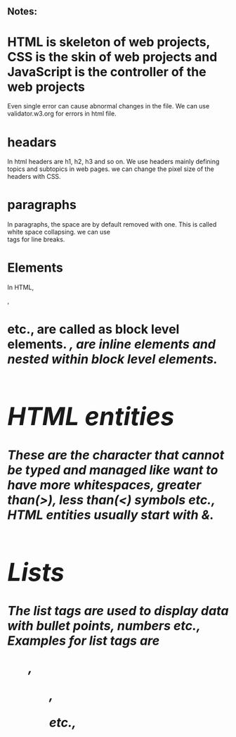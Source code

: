 ## Notes:
# HTML is skeleton of web projects, CSS is the skin of web projects and JavaScript is the controller of the web projects
Even single error can cause abnormal changes in the file.
We can use validator.w3.org for errors in html file.

# headars
In html headers are h1, h2, h3 and so on. We use headers mainly defining topics and subtopics in web pages. we can change the pixel size of the headers with CSS.

# paragraphs
In paragraphs, the space are by default removed with one. This is called white space collapsing. we can use <br> tags for line breaks.

# Elements
In HTML, <p>, <h1> etc., are called as block level elements. <em>, <strong> are inline elements and nested within block level elements.

# HTML entities
These are the character that cannot be typed and managed like want to have more whitespaces, greater than(>), less than(<) symbols etc., HTML entities usually start with &.

# Lists
The list tags are used to display data with bullet points, numbers etc., Examples for list tags are <ol>,<ul>,<dl> etc., 

